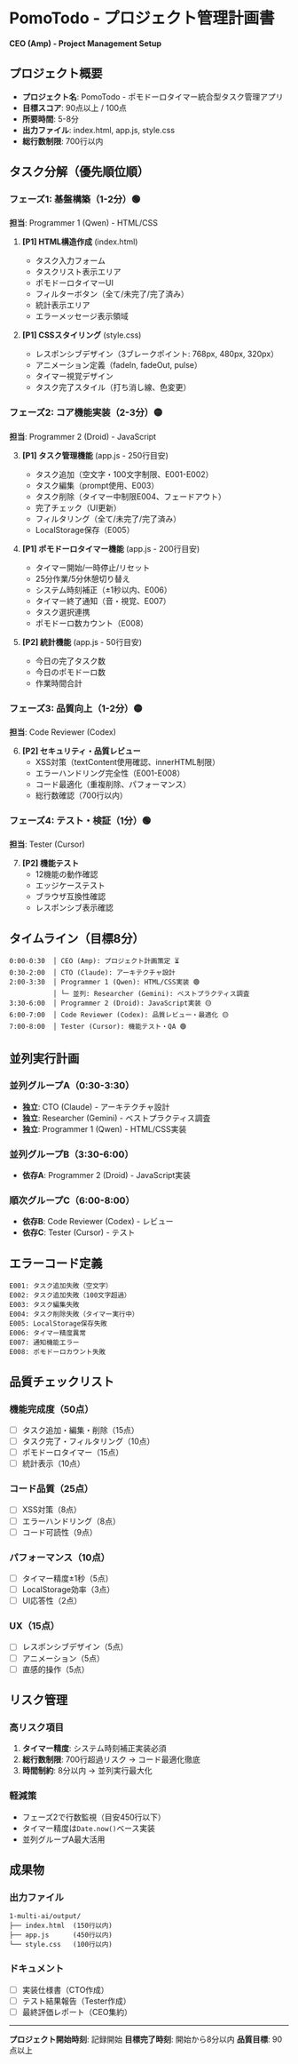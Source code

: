 # PomoTodo - プロジェクト管理計画書
**CEO (Amp) - Project Management Setup**

## プロジェクト概要
- **プロジェクト名**: PomoTodo - ポモドーロタイマー統合型タスク管理アプリ
- **目標スコア**: 90点以上 / 100点
- **所要時間**: 5-8分
- **出力ファイル**: index.html, app.js, style.css
- **総行数制限**: 700行以内

## タスク分解（優先順位順）

### フェーズ1: 基盤構築（1-2分）🟢
**担当**: Programmer 1 (Qwen) - HTML/CSS

1. **[P1] HTML構造作成** (index.html)
   - タスク入力フォーム
   - タスクリスト表示エリア
   - ポモドーロタイマーUI
   - フィルターボタン（全て/未完了/完了済み）
   - 統計表示エリア
   - エラーメッセージ表示領域

2. **[P1] CSSスタイリング** (style.css)
   - レスポンシブデザイン（3ブレークポイント: 768px, 480px, 320px）
   - アニメーション定義（fadeIn, fadeOut, pulse）
   - タイマー視覚デザイン
   - タスク完了スタイル（打ち消し線、色変更）

### フェーズ2: コア機能実装（2-3分）🟡
**担当**: Programmer 2 (Droid) - JavaScript

3. **[P1] タスク管理機能** (app.js - 250行目安)
   - タスク追加（空文字・100文字制限、E001-E002）
   - タスク編集（prompt使用、E003）
   - タスク削除（タイマー中制限E004、フェードアウト）
   - 完了チェック（UI更新）
   - フィルタリング（全て/未完了/完了済み）
   - LocalStorage保存（E005）

4. **[P1] ポモドーロタイマー機能** (app.js - 200行目安)
   - タイマー開始/一時停止/リセット
   - 25分作業/5分休憩切り替え
   - システム時刻補正（±1秒以内、E006）
   - タイマー終了通知（音・視覚、E007）
   - タスク選択連携
   - ポモドーロ数カウント（E008）

5. **[P2] 統計機能** (app.js - 50行目安)
   - 今日の完了タスク数
   - 今日のポモドーロ数
   - 作業時間合計

### フェーズ3: 品質向上（1-2分）🟡
**担当**: Code Reviewer (Codex)

6. **[P2] セキュリティ・品質レビュー**
   - XSS対策（textContent使用確認、innerHTML制限）
   - エラーハンドリング完全性（E001-E008）
   - コード最適化（重複削除、パフォーマンス）
   - 総行数確認（700行以内）

### フェーズ4: テスト・検証（1分）🟢
**担当**: Tester (Cursor)

7. **[P2] 機能テスト**
   - 12機能の動作確認
   - エッジケーステスト
   - ブラウザ互換性確認
   - レスポンシブ表示確認

## タイムライン（目標8分）

```
0:00-0:30  │ CEO (Amp): プロジェクト計画策定 ⏳
0:30-2:00  │ CTO (Claude): アーキテクチャ設計
2:00-3:30  │ Programmer 1 (Qwen): HTML/CSS実装 🟢
           │ └─ 並列: Researcher (Gemini): ベストプラクティス調査
3:30-6:00  │ Programmer 2 (Droid): JavaScript実装 🟡
6:00-7:00  │ Code Reviewer (Codex): 品質レビュー・最適化 🟡
7:00-8:00  │ Tester (Cursor): 機能テスト・QA 🟢
```

## 並列実行計画

### 並列グループA（0:30-3:30）
- **独立**: CTO (Claude) - アーキテクチャ設計
- **独立**: Researcher (Gemini) - ベストプラクティス調査
- **独立**: Programmer 1 (Qwen) - HTML/CSS実装

### 並列グループB（3:30-6:00）
- **依存A**: Programmer 2 (Droid) - JavaScript実装

### 順次グループC（6:00-8:00）
- **依存B**: Code Reviewer (Codex) - レビュー
- **依存C**: Tester (Cursor) - テスト

## エラーコード定義
```
E001: タスク追加失敗（空文字）
E002: タスク追加失敗（100文字超過）
E003: タスク編集失敗
E004: タスク削除失敗（タイマー実行中）
E005: LocalStorage保存失敗
E006: タイマー精度異常
E007: 通知機能エラー
E008: ポモドーロカウント失敗
```

## 品質チェックリスト

### 機能完成度（50点）
- [ ] タスク追加・編集・削除（15点）
- [ ] タスク完了・フィルタリング（10点）
- [ ] ポモドーロタイマー（15点）
- [ ] 統計表示（10点）

### コード品質（25点）
- [ ] XSS対策（8点）
- [ ] エラーハンドリング（8点）
- [ ] コード可読性（9点）

### パフォーマンス（10点）
- [ ] タイマー精度±1秒（5点）
- [ ] LocalStorage効率（3点）
- [ ] UI応答性（2点）

### UX（15点）
- [ ] レスポンシブデザイン（5点）
- [ ] アニメーション（5点）
- [ ] 直感的操作（5点）

## リスク管理

### 高リスク項目
1. **タイマー精度**: システム時刻補正実装必須
2. **総行数制限**: 700行超過リスク → コード最適化徹底
3. **時間制約**: 8分以内 → 並列実行最大化

### 軽減策
- フェーズ2で行数監視（目安450行以下）
- タイマー精度は`Date.now()`ベース実装
- 並列グループA最大活用

## 成果物

### 出力ファイル
```
1-multi-ai/output/
├── index.html  (150行以内)
├── app.js      (450行以内)
└── style.css   (100行以内)
```

### ドキュメント
- [ ] 実装仕様書（CTO作成）
- [ ] テスト結果報告（Tester作成）
- [ ] 最終評価レポート（CEO集約）

---

**プロジェクト開始時刻**: 記録開始
**目標完了時刻**: 開始から8分以内
**品質目標**: 90点以上
